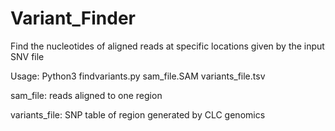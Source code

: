 # Variant_Finder
Find the nucleotides of aligned reads at specific locations given by the input SNV file

Usage: Python3 findvariants.py sam_file.SAM variants_file.tsv

sam_file: reads aligned to one region

variants_file: SNP table of region generated by CLC genomics
